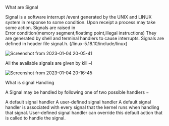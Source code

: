 What are Signal

 

Signal is a software interrupt /event generated by the UNIX and LINUX system in response to some condition. 
Upon receipt a process may take some action. 
Signals are raised in   
Error condition(memory segment,floatimg point,illegal instructions) 
They are generated by shell and terminal handlers to cause interrupts. 
Signals are defined in header file signal.h.  (/linux-5.18.10/include/linux) 

 ![Screenshot from 2023-01-04 20-05-41](https://user-images.githubusercontent.com/97059168/210682402-3e65267c-fcda-43c1-b495-32477a617604.png)

All the available signals are given by kill –l 

![Screenshot from 2023-01-04 20-16-45](https://user-images.githubusercontent.com/97059168/210682426-bdf7b1e0-020b-4190-807e-242c83d15dc2.png)


What is signal Handling

A Signal may be handled by following one of two possible handlers −

A default signal handler
A user-defined signal handler
A default signal handler is associated with every signal that the kernel runs when handling that signal.
User-defined signal handler can override this default action that is called to handle the signal. 
